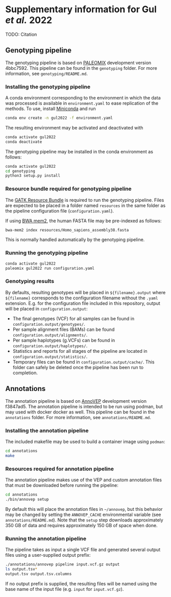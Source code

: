 # Supplementary information for Gul _et al._ 2022

TODO: Citation

## Genotyping pipeline

The genotyping pipeline is based on [PALEOMIX](https://github.com/MikkelSchubert/paleomix) development version 4bbc7592. This pipeline can be found in the `genotyping` folder. For more information, see `genotyping/README.md`.

### Installing the genotyping pipeline

A conda environment corresponding to the environment in which the data was processed is available in `environment.yaml` to ease replication of the methods. To use, install [Miniconda](https://docs.conda.io/en/latest/miniconda.html) and run

```bash
conda env create -n gul2022 -f environment.yaml
```

The resulting environment may be activated and deactivated with

```bash
conda activate gul2022
conda deactivate
```

The genotyping pipeline may be installed in the conda environment as follows:

```bash
conda activate gul2022
cd genotyping
python3 setup.py install
```

### Resource bundle required for genotyping pipeline

The [GATK Resource Bundle](https://gatk.broadinstitute.org/hc/en-us/articles/360035890811-Resource-bundle) is required to run the genotyping pipeline. Files are expected to be placed in a folder named `resources` in the same folder as the pipeline configuration file (`configuration.yaml`).

If using [BWA mem2](https://github.com/bwa-mem2/bwa-mem2), the human FASTA file may be pre-indexed as follows:

```bash
bwa-mem2 index resources/Homo_sapiens_assembly38.fasta
```

This is normally handled automatically by the genotyping pipeline.

### Running the genotyping pipeline

```bash
conda activate gul2022
paleomix gul2022 run configuration.yaml
```

### Genotyping results

By defaults, resulting genotypes will be placed in `${filename}.output` where `${filename}` corresponds to the configuration filename without the `.yaml` extension. E.g. for the configuration file included in this repository, output will be placed in `configuration.output`:

* The final genotypes (VCF) for all samples can be found in `configuration.output/genotypes/`.
* Per sample alignment files (BAMs) can be found `configuration.output/alignments/`.
* Per sample haplotypes (g.VCFs) can be found in `configuration.output/haplotypes/`.
* Statistics and reports for all stages of the pipeline are located in `configuration.output/statistics/`.
* Temporary files can be found in `configuration.output/cache/`. This folder can safely be deleted once the pipeline has been run to completion.

## Annotations

The annotation pipeline is based on [AnnoVEP](https://github.com/cbmrphenomics/annovep) development version f3847ad5. The annotation pipeline is intended to be run using podman, but may used with docker docker as well. This pipeline can be found in the `annotations` folder. For more information, see `annotations/README.md`.

### Installing the annotation pipeline

The included makefile may be used to build a container image using `podman`:

```bash
cd annotations
make
```

### Resources required for annotation pipeline

The annotation pipeline makes use of the VEP and custom annotation files that must be downloaded before running the pipeline:

```bash
cd annotations
./bin/annovep setup
```

By default this will place the annotation files in `~/annovep`, but this behavior may be changed by setting the `ANNOVEP_CACHE` environmental variable (see `annotations/README.md`). Note that the `setup` step downloads approximately 350 GB of data and requires approximately 150 GB of space when done.

### Running the annotation pipeline

The pipeline takes as input a single VCF file and generated several output files using a user-supplied output prefix:

```bash
./annotations/annovep pipeline input.vcf.gz output
ls output.tsv*
output.tsv output.tsv.columns
```

If no output prefix is supplied, the resulting files will be named using the base name of the input file (e.g. `input` for `input.vcf.gz`).
